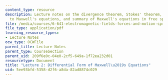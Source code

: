 ```yaml
---
content_type: resource
description: Lecture notes on the divergence theorem, Stokes' theorem, applications
  to Maxwell's equations, and summary of Maxwell's equations in free space.
file: /media/courses/6-641-electromagnetic-fields-forces-and-motion-spring-2005/5ee93bfd5358d2f6a8da82ad8874c029_lecture2.pdf
file_type: application/pdf
learning_resource_types:
- Lecture Notes
ocw_type: OCWFile
parent_title: Lecture Notes
parent_type: CourseSection
parent_uid: 209f6e0c-04e0-2cf5-649a-1f72ea232d01
resourcetype: Document
title: "Lecture 2: Differential Form of Maxwell\u2019s Equations"
uid: 5ee93bfd-5358-d2f6-a8da-82ad8874c029
---
```

